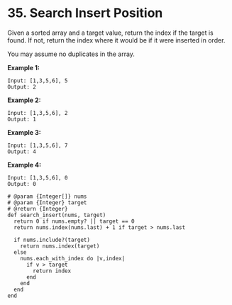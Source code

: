 # 35. Search Insert Position

Given a sorted array and a target value, return the index if the target is found. If not, return the index where it would be if it were inserted in order.

You may assume no duplicates in the array.

**Example 1:**

```text
Input: [1,3,5,6], 5
Output: 2
```

**Example 2:**

```text
Input: [1,3,5,6], 2
Output: 1
```

**Example 3:**

```text
Input: [1,3,5,6], 7
Output: 4
```

**Example 4:**

```text
Input: [1,3,5,6], 0
Output: 0
```



```text
# @param {Integer[]} nums
# @param {Integer} target
# @return {Integer}
def search_insert(nums, target)
  return 0 if nums.empty? || target == 0
  return nums.index(nums.last) + 1 if target > nums.last
  
  if nums.include?(target)
    return nums.index(target)
  else
    nums.each_with_index do |v,index|
      if v > target
        return index
      end
    end
  end
end
```

